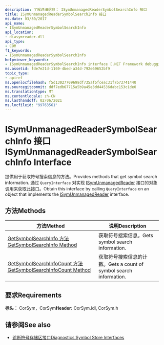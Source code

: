 ```yaml
---
description: 了解详细信息： ISymUnmanagedReaderSymbolSearchInfo 接口
title: ISymUnmanagedReaderSymbolSearchInfo 接口
ms.date: 03/30/2017
api_name:
- ISymUnmanagedReaderSymbolSearchInfo
api_location:
- diasymreader.dll
api_type:
- COM
f1_keywords:
- ISymUnmanagedReaderSymbolSearchInfo
helpviewer_keywords:
- ISymUnmanagedReaderSymbolSearchInfo interface [.NET Framework debugging]
ms.assetid: fde7e21d-1169-4bed-a34d-792e69652bf9
topic_type:
- apiref
ms.openlocfilehash: f5d13027709698df735af5fceac31f7b73741440
ms.sourcegitcommit: ddf7edb67715a5b9a45e3dd44536dabc153c1de0
ms.translationtype: MT
ms.contentlocale: zh-CN
ms.lasthandoff: 02/06/2021
ms.locfileid: "99763561"
---
```

# <a name="isymunmanagedreadersymbolsearchinfo-interface"></a><span data-ttu-id="0ae23-103">ISymUnmanagedReaderSymbolSearchInfo 接口</span><span class="sxs-lookup"><span data-stu-id="0ae23-103">ISymUnmanagedReaderSymbolSearchInfo Interface</span></span>

<span data-ttu-id="0ae23-104">提供用于获取符号搜索信息的方法。</span><span class="sxs-lookup"><span data-stu-id="0ae23-104">Provides methods that get symbol search information.</span></span> <span data-ttu-id="0ae23-105">通过 `QueryInterface` 对实现 [ISymUnmanagedReader](isymunmanagedreader-interface.md) 接口的对象调用来获取此接口。</span><span class="sxs-lookup"><span data-stu-id="0ae23-105">Obtain this interface by calling `QueryInterface` on an object that implements the [ISymUnmanagedReader](isymunmanagedreader-interface.md) interface.</span></span>  
  
## <a name="methods"></a><span data-ttu-id="0ae23-106">方法</span><span class="sxs-lookup"><span data-stu-id="0ae23-106">Methods</span></span>  
  
|<span data-ttu-id="0ae23-107">方法</span><span class="sxs-lookup"><span data-stu-id="0ae23-107">Method</span></span>|<span data-ttu-id="0ae23-108">说明</span><span class="sxs-lookup"><span data-stu-id="0ae23-108">Description</span></span>|  
|------------|-----------------|  
|[<span data-ttu-id="0ae23-109">GetSymbolSearchInfo 方法</span><span class="sxs-lookup"><span data-stu-id="0ae23-109">GetSymbolSearchInfo Method</span></span>](isymunmanagedreadersymbolsearchinfo-getsymbolsearchinfo-method.md)|<span data-ttu-id="0ae23-110">获取符号搜索信息。</span><span class="sxs-lookup"><span data-stu-id="0ae23-110">Gets symbol search information.</span></span>|  
|[<span data-ttu-id="0ae23-111">GetSymbolSearchInfoCount 方法</span><span class="sxs-lookup"><span data-stu-id="0ae23-111">GetSymbolSearchInfoCount Method</span></span>](isymunmanagedreadersymbolsearchinfo-getsymbolsearchinfocount-method.md)|<span data-ttu-id="0ae23-112">获取符号搜索信息的计数。</span><span class="sxs-lookup"><span data-stu-id="0ae23-112">Gets a count of symbol search information.</span></span>|  
  
## <a name="requirements"></a><span data-ttu-id="0ae23-113">要求</span><span class="sxs-lookup"><span data-stu-id="0ae23-113">Requirements</span></span>  

 <span data-ttu-id="0ae23-114">**标头：** CorSym，CorSym</span><span class="sxs-lookup"><span data-stu-id="0ae23-114">**Header:** CorSym.idl, CorSym.h</span></span>  
  
## <a name="see-also"></a><span data-ttu-id="0ae23-115">请参阅</span><span class="sxs-lookup"><span data-stu-id="0ae23-115">See also</span></span>

- [<span data-ttu-id="0ae23-116">诊断符号存储区接口</span><span class="sxs-lookup"><span data-stu-id="0ae23-116">Diagnostics Symbol Store Interfaces</span></span>](diagnostics-symbol-store-interfaces.md)
